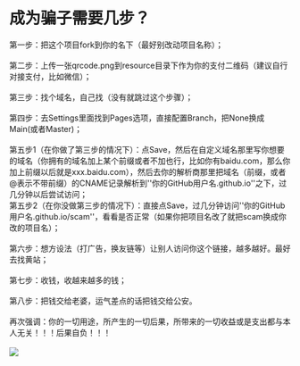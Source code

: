 # 成为骗子需要几步？
第一步：把这个项目fork到你的名下（最好别改动项目名称）；
<br>
<br>
第二步：上传一张qrcode.png到resource目录下作为你的支付二维码（建议自行对接支付，比如微信）；
<br>
<br>
第三步：找个域名，自己找（没有就跳过这个步骤）；
<br>
<br>
第四步：去Settings里面找到Pages选项，直接配置Branch，把None换成Main(或者Master)；
<br>
<br>
第五步1（在你做了第三步的情况下）：点Save，然后在自定义域名那里写你想要的域名（你拥有的域名加上某个前缀或者不加也行，比如你有baidu.com，那么你加上前缀以后就是xxx.baidu.com），然后去你的解析商那里把域名（前缀，或者@表示不带前缀）的CNAME记录解析到''你的GitHub用户名.github.io''之下，过几分钟以后尝试访问；
<br>
第五步2（在你没做第三步的情况下）：直接点Save，过几分钟访问''你的GitHub用户名.github.io/scam''，看看是否正常（如果你把项目名改了就把scam换成你改的项目名）；
<br>
<br>
第六步：想方设法（打广告，换友链等）让别人访问你这个链接，越多越好。最好去找黄站；
<br>
<br>
第七步：收钱，收越来越多的钱；
<br>
<br>
第八步：把钱交给老婆，运气差点的话把钱交给公安。
<br>
<br>
再次强调：你的一切用途，所产生的一切后果，所带来的一切收益或是支出都与本人无关！！！后果自负！！！
<br><br><img src='https://ygwiki.eu.org/lib/tpl/dokuwiki/images/logo.png'>
